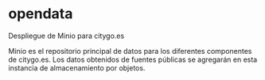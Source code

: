 # opendata
Despliegue de Minio para citygo.es

Minio es el repositorio principal de datos para los diferentes componentes de citygo.es. Los datos obtenidos de fuentes públicas se agregarán en esta instancia de almacenamiento por objetos. 
